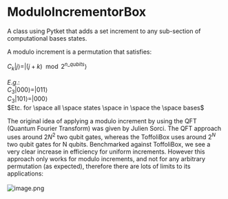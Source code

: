 # ModuloIncrementorBox
A class using Pytket that adds a set increment to any sub-section of computational bases states.

A modulo increment is a permutation that satisfies:  

$C_{k}|j\rangle = |(j + k) \mod 2^{n\_qubits}\rangle$
<br>
<br>
$E.g.:$  <br>
$C_{3}|000\rangle = |011\rangle$  <br>
$C_{3}|101\rangle = |000\rangle$  <br> 
$Etc. for \space all \space states \space in \space the \space bases$

The original idea of applying a modulo increment by using the QFT (Quantum Fourier Transform) was given by Julien Sorci. The QFT approach uses around $2N^2$ two qubit gates, whereas the ToffoliBox uses around $2^N$ two qubit gates for N qubits. Benchmarked against ToffoliBox, we see a very clear increase in efficiency for uniform increments. However this approach only works for modulo increments, and not for any arbitrary permutation (as expected), therefore there are lots of limits to its applications:  
<br>
![image.png](attachment:89c8a4f0-f3d0-4f3d-bd5e-a79a519304be.png)  
<br>
